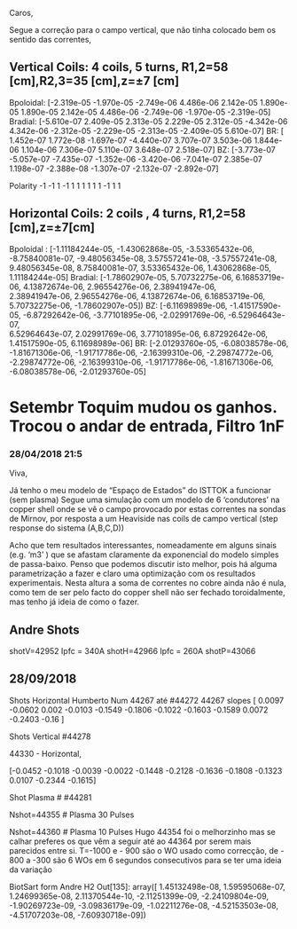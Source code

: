 Caros,

Segue a correção para o campo vertical, que não tinha colocado bem os sentido das correntes,

## Vertical Coils: 4 coils, 5 turns, R1,2=58 [cm],R2,3=35 [cm],z=±7 [cm]

Bpoloidal:
[-2.319e-05 -1.970e-05 -2.749e-06  4.486e-06  2.142e-05  1.890e-05
  1.890e-05  2.142e-05  4.486e-06 -2.749e-06 -1.970e-05 -2.319e-05]
Bradial:
[-5.610e-07  2.409e-05  2.313e-05  2.229e-05  2.312e-05 -4.342e-06
  4.342e-06 -2.312e-05 -2.229e-05 -2.313e-05 -2.409e-05  5.610e-07]
BR:
[ 1.452e-07  1.772e-08 -1.697e-07 -4.440e-07  3.707e-07  3.503e-06
  1.844e-06  1.104e-06  7.306e-07  5.110e-07  3.648e-07  2.518e-07]
BZ:
[-3.773e-07 -5.057e-07 -7.435e-07 -1.352e-06 -3.420e-06 -7.041e-07
  2.385e-07  1.198e-07 -2.388e-08 -1.307e-07 -2.132e-07 -2.892e-07]
  
 Polarity -1 -1 1 -1  1 1 1 1  1 1 -1 1 1  
## Horizontal Coils: 2 coils , 4 turns, R1,2=58 [cm],z=±7[cm]

Bpoloidal :
[-1.11184244e-05, -1.43062868e-05, -3.53365432e-06, -8.75840081e-07, -9.48056345e-08,  3.57557241e-08,
 -3.57557241e-08,  9.48056345e-08, 8.75840081e-07,  3.53365432e-06,  1.43062868e-05,  1.11184244e-05]
Bradial: 
[-1.78602907e-05,  5.70732275e-06,  6.16853719e-06,  4.13872674e-06, 2.96554276e-06,  2.38941947e-06,  
2.38941947e-06,  2.96554276e-06, 4.13872674e-06,  6.16853719e-06,  5.70732275e-06, -1.78602907e-05])
BZ:
[-6.11698989e-06, -1.41517590e-05, -6.87292642e-06, -3.77101895e-06, -2.02991769e-06, -6.52964643e-07,  
6.52964643e-07,  2.02991769e-06, 3.77101895e-06,  6.87292642e-06,  1.41517590e-05,  6.11698989e-06]
BR:
[-2.01293760e-05, -6.08038578e-06, -1.81671306e-06, -1.91717786e-06, -2.16399310e-06, -2.29874772e-06, 
-2.29874772e-06, -2.16399310e-06, -1.91717786e-06, -1.81671306e-06, -6.08038578e-06, -2.01293760e-05]

# Setembr Toquim mudou os ganhos. Trocou o andar de entrada, Filtro 1nF 
  
### 28/04/2018 21:5

Viva,

Já tenho o meu modelo de “Espaço de Estados” do ISTTOK a funcionar (sem plasma)
Segue uma simulação com um modelo de 6 ‘condutores’ na copper shell onde se vê o campo provocado por
estas correntes na sondas de Mirnov, por resposta a um Heaviside nas coils de campo vertical (step response do sistema (A,B,C,D))

Acho que tem resultados interessantes, nomeadamente em alguns sinais (e.g. ‘m3’ ) que se afastam claramente da
exponencial do modelo simples de passa-baixo. 
Penso que podemos discutir isto melhor, pois há alguma parametrização a fazer e claro uma 
optimização com os resultados experimentais.
Nesta altura a soma de correntes no cobre ainda não é nula, como tem de ser pelo facto do copper shell não ser fechado toroidalmente, mas tenho já ideia de como o fazer.

## Andre Shots
shotV=42952 Ipfc = 340A
shotH=42966 Ipfc = 260A
shotP=43066

## 28/09/2018 
Shots Horizontal
Humberto
Num 44267 até #44272
44267 slopes
[ 0.0097 -0.0602  0.002  -0.0103 -0.1549 -0.1806 
-0.1022 -0.1603 -0.1589  0.0072 -0.2403 -0.16  ]
  

Shots Vertical #44278

44330 - Horizontal,

[-0.0452 -0.1018 -0.0039 -0.0022 -0.1448 -0.2128 
-0.1636 -0.1808 -0.1323  0.0107 -0.2344 -0.1615]
  
Shot Plasma # #44281

 Nshot=44355 # Plasma 30 Pulses

Nshot=44360 # Plasma 10 Pulses
Hugo 44354 foi o melhorzinho mas se calhar preferes os que vêm a seguir até ao 44364 por serem mais parecidos entre si.
T=-1000 e - 900 são o WO usado como correcção, de - 800 a -300 são 6 WOs em 6 segundos consecutivos para se ter uma ideia da variação 

BiotSart form Andre
H2
Out[135]: 
array([ 1.45132498e-08,  1.59595068e-07,  1.24699365e-08,  2.11370544e-10,
       -2.11251399e-09, -2.24109804e-09, -1.90269723e-09, -3.09836179e-09,
       -1.02211276e-08, -4.52153503e-08, -4.51707203e-08, -7.60930718e-09])
       